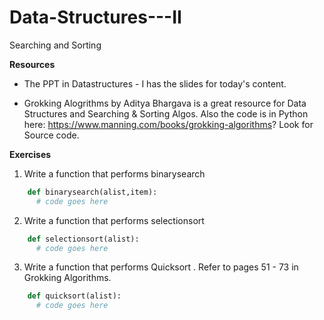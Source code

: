 # Data-Structures---II
Searching and Sorting 

**Resources**

- The PPT in Datastructures - I has the slides for today's content. 

- Grokking Alogrithms by Aditya Bhargava is a great resource for Data Structures and Searching & Sorting Algos. Also the code is in Python here: https://www.manning.com/books/grokking-algorithms? Look for Source code. 

**Exercises**

1) Write a function that performs binarysearch

``` python
    def binarysearch(alist,item):
      # code goes here
   ```
2) Write a function that performs selectionsort

``` python
    def selectionsort(alist):
      # code goes here
  ```
      
3) Write a function that performs Quicksort . Refer to pages 51 - 73 in Grokking Algorithms. 

``` python
    def quicksort(alist):
      # code goes here
  ```
